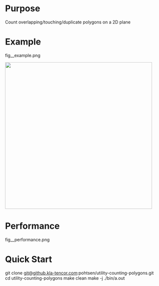 # Purpose
Count overlapping/touching/duplicate polygons on a 2D plane

# Example
fig__example.png

<img src="" width="480">

# Performance
fig__performance.png

# Quick Start
git clone git@github.kla-tencor.com:pohtsen/utility-counting-polygons.git
cd utility-counting-polygons
make clean
make -j
./bin/a.out
